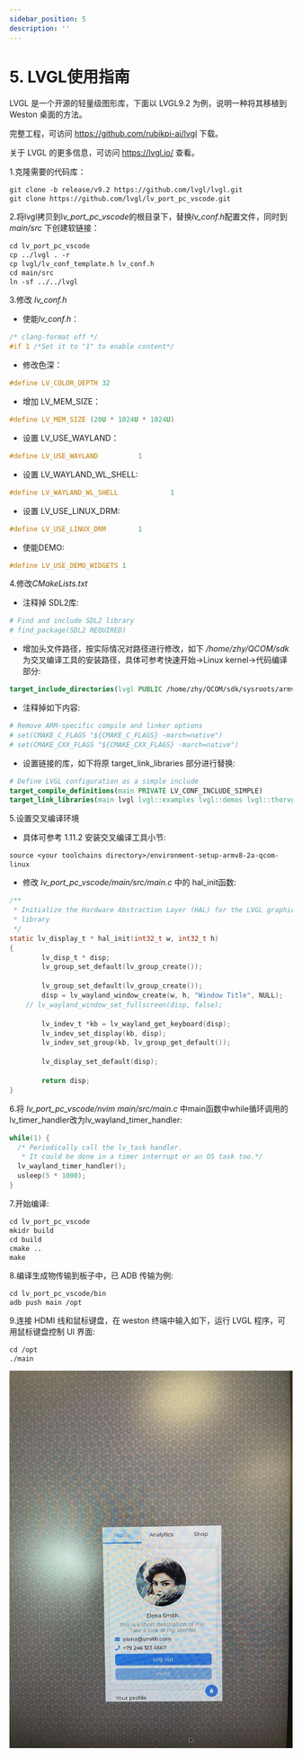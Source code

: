 ```yaml
---
sidebar_position: 5
description: ''
---
```


# 5. LVGL使用指南

LVGL 是一个开源的轻量级图形库，下面以 LVGL9.2 为例，说明一种将其移植到 Weston 桌面的方法。

完整工程，可访问 https://github.com/rubikpi-ai/lvgl 下载。

关于 LVGL 的更多信息，可访问 https://lvgl.io/ 查看。

1.克隆需要的代码库：

```shell showLineNumbers
git clone -b release/v9.2 https://github.com/lvgl/lvgl.git
git clone https://github.com/lvgl/lv_port_pc_vscode.git
```

2.将lvgl拷贝到l*v\_port\_pc\_vscode*的根目录下，替换*lv\_conf.h*配置文件，同时到 *main/src* 下创建软链接：

```shell showLineNumbers
cd lv_port_pc_vscode
cp ../lvgl . -r
cp lvgl/lv_conf_template.h lv_conf.h
cd main/src
ln -sf ../../lvgl
```

3.修改 *lv\_conf.h*

- 使能*lv\_conf.h*：

```C showLineNumbers
/* clang-format off */
#if 1 /*Set it to "1" to enable content*/
```

* 修改色深：

```C showLineNumbers
#define LV_COLOR_DEPTH 32
```

* 增加 LV\_MEM\_SIZE：

```C showLineNumbers
#define LV_MEM_SIZE (20U * 1024U * 1024U)
```

* 设置 LV\_USE\_WAYLAND：

```C showLineNumbers
#define LV_USE_WAYLAND          1
```

* 设置 LV\_WAYLAND\_WL\_SHELL:

```C showLineNumbers
#define LV_WAYLAND_WL_SHELL             1
```

* 设置 LV\_USE\_LINUX\_DRM:

```C showLineNumbers
#define LV_USE_LINUX_DRM        1
```

* 使能DEMO:

```C showLineNumbers
#define LV_USE_DEMO_WIDGETS 1
```


4.修改*CMakeLists.txt*

- 注释掉 SDL2库:

```CMake showLineNumbers
# Find and include SDL2 library
# find_package(SDL2 REQUIRED)
```

* 增加头文件路径，按实际情况对路径进行修改，如下 */home/zhy/QCOM/sdk* 为交叉编译工具的安装路径，具体可参考快速开始->Linux kernel->代码编译部分:

```CMake showLineNumbers
target_include_directories(lvgl PUBLIC /home/zhy/QCOM/sdk/sysroots/armv8-2a-qcom-linux/usr/include/drm)
```

* 注释掉如下内容:

```CMake showLineNumbers
# Remove ARM-specific compile and linker options
# set(CMAKE_C_FLAGS "${CMAKE_C_FLAGS} -march=native")
# set(CMAKE_CXX_FLAGS "${CMAKE_CXX_FLAGS} -march=native")
```

* 设置链接的库，如下将原 target\_link\_libraries 部分进行替换:

```CMake showLineNumbers
# Define LVGL configuration as a simple include
target_compile_definitions(main PRIVATE LV_CONF_INCLUDE_SIMPLE)
target_link_libraries(main lvgl lvgl::examples lvgl::demos lvgl::thorvg m pthread rt drmfs drm_etnaviv drm_nouveau drm_omap drmtime drm drmutils sdedrm xkbcommon wayland-client wayland-cursor wayland-egl EGL GLESv2)
```

5.设置交叉编译环境

- 具体可参考  1.11.2 安装交叉编译工具小节:

```shell showLineNumbers
source <your toolchains directory>/environment-setup-armv8-2a-qcom-linux
```

* 修改 *lv\_port\_pc\_vscode/main/src/main.c* 中的 hal\_init函数:

```C showLineNumbers
/**
 * Initialize the Hardware Abstraction Layer (HAL) for the LVGL graphics
 * library
 */
static lv_display_t * hal_init(int32_t w, int32_t h)
{
        lv_disp_t * disp;
        lv_group_set_default(lv_group_create());

        lv_group_set_default(lv_group_create());
        disp = lv_wayland_window_create(w, h, "Window Title", NULL);
    // lv_wayland_window_set_fullscreen(disp, false);

        lv_indev_t *kb = lv_wayland_get_keyboard(disp);
        lv_indev_set_display(kb, disp);
        lv_indev_set_group(kb, lv_group_get_default());

        lv_display_set_default(disp);

        return disp;
}
```

6.将 *lv\_port\_pc\_vscode/nvim main/src/main.c* 中main函数中while循环调用的lv\_timer\_handler改为lv\_wayland\_timer\_handler:

```C showLineNumbers
while(1) {
  /* Periodically call the lv_task handler.
   * It could be done in a timer interrupt or an OS task too.*/
  lv_wayland_timer_handler();
  usleep(5 * 1000);
}

```

7.开始编译:

```shell showLineNumbers
cd lv_port_pc_vscode
mkidr build
cd build
cmake ..
make
```

8.编译生成物传输到板子中，已 ADB 传输为例:

```shell showLineNumbers
cd lv_port_pc_vscode/bin
adb push main /opt
```

9.连接 HDMI 线和鼠标键盘，在 weston 终端中输入如下，运行 LVGL 程序，可用鼠标键盘控制 UI 界面:

```shell showLineNumbers
cd /opt
./main
```

![](images/img_v3_02gc_44d25839-f9ea-4f4f-ae1e-75894c32404g.jpg)
